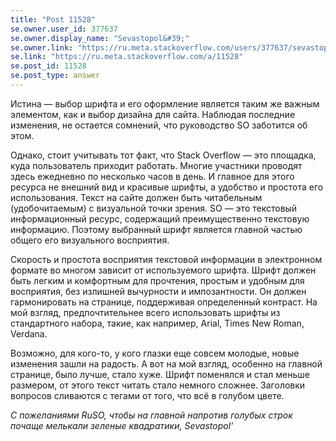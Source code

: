 ```yaml
---
title: "Post 11528"
se.owner.user_id: 377637
se.owner.display_name: "Sevastopol&#39;"
se.owner.link: "https://ru.meta.stackoverflow.com/users/377637/sevastopol"
se.link: "https://ru.meta.stackoverflow.com/a/11528"
se.post_id: 11528
se.post_type: answer
---
```

<p>Истина — выбор шрифта и его оформление является таким же важным элементом, как и выбор дизайна для сайта. Наблюдая последние изменения, не остается сомнений, что руководство SO заботится об этом.</p>
<p>Однако, стоит учитывать тот факт, что Stack Overflow — это площадка, куда пользователь приходит работать. Многие участники проводят здесь ежедневно по несколько часов в день. И главное для этого ресурса не внешний вид и красивые шрифты, а удобство и простота его использования. Текст на сайте должен быть читабельным (удобочитаемым) с визуальной точки зрения. SO — это текстовый информационный ресурс, содержащий преимущественно текстовую информацию. Поэтому выбранный шрифт является главной частью общего его визуального восприятия.</p>
<p>Скорость и простота восприятия текстовой информации в электронном формате во многом зависит от используемого шрифта. Шрифт должен быть легким и комфортным для прочтения, простым и удобным для восприятия, без излишней вычурности и импозантности. Он должен гармонировать на странице, поддерживая определенный контраст. На мой взгляд, предпочтительнее всего использовать шрифты из стандартного набора, такие, как например, Arial, Times New Roman, Verdana.</p>
<p>Возможно, для кого-то, у кого глазки еще совсем молодые, новые изменения зашли на радость. А вот на мой взгляд, особенно на главной странице, было лучше, стало хуже. Шрифт поменялся и стал меньше размером, от этого текст читать стало немного сложнее. Заголовки вопросов сливаются с тегами от того, что всё в голубом цвете.</p>
<p><em>С пожеланиями RuSO, чтобы на главной напротив голубых строк почаще мелькали зеленые квадратики, Sevastopol'</em></p>
